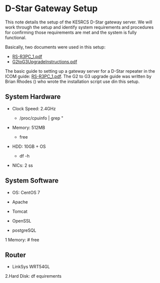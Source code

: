 # D-Star Gateway Setup

This note details the setup of the KE5RCS D-Star gateway server. We will work
through the setup and identify system requirements and procedures for
confirming those requirements are met and the system is fully functional. 

Basically, two documents were used in this setup:

- [RS-R3PC_1.pdf](assets/files/RS_R3PC_1.pdf)
- [G2toG3UpgradeInstructions.pdf](assets/files/G2toG3UpgradeInstructions.pdf)

The basic guide to setting up a gateway server for a D-Star repeater in the
ICOM guide: [RS-R3PC_1.pdf](assets/files/RS_R3PC_1.pdf). The G2 to G3 upgrade
guide was written by Brian Rhodes () who wrote the installation script use din
this setup.


## System Hardware 

- Clock Speed: 2.4GHz
	- /proc/cpuinfo | grep "

- Memory: 512MB
	- free

- HDD: 10GB + OS
	- df -h

- NICs: 2
	ss
## System Software

- OS: CentOS 7

- Apache

- Tomcat

- OpenSSL

- postgreSQL


1 Memory: # free


## Router

- LinkSys WRT54GL


2.Hard Disk: df
equirements

